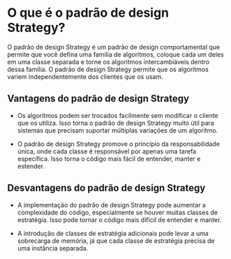 
# O que é o padrão de design Strategy?

O padrão de design Strategy é um padrão de design comportamental que permite que você defina uma família de algoritmos, coloque cada um deles em uma classe separada e torne os algoritmos intercambiáveis dentro dessa família. O padrão de design Strategy permite que os algoritmos variem independentemente dos clientes que os usam.

## Vantagens do padrão de design Strategy

- Os algoritmos podem ser trocados facilmente sem modificar o cliente que os utiliza. Isso torna o padrão de design Strategy muito útil para sistemas que precisam suportar múltiplas variações de um algoritmo.

- O padrão de design Strategy promove o princípio da responsabilidade única, onde cada classe é responsável por apenas uma tarefa específica. Isso torna o código mais fácil de entender, manter e estender.

## Desvantagens do padrão de design Strategy

- A implementação do padrão de design Strategy pode aumentar a complexidade do código, especialmente se houver muitas classes de estratégia. Isso pode tornar o código mais difícil de entender e manter.

- A introdução de classes de estratégia adicionais pode levar a uma sobrecarga de memória, já que cada classe de estratégia precisa de uma instância separada.